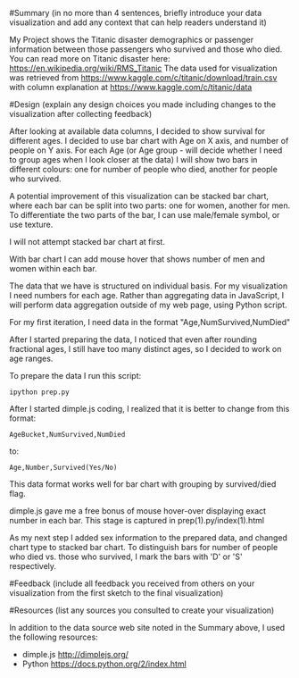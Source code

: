 #Summary
(in no more than 4 sentences, briefly introduce your data visualization and add any context that can help readers understand it)

My Project shows the Titanic disaster demographics or passenger information between those passengers who survived and those who died.
You can read more on Titanic disaster here: https://en.wikipedia.org/wiki/RMS_Titanic
The data used for visualization was retrieved from https://www.kaggle.com/c/titanic/download/train.csv
with column explanation at https://www.kaggle.com/c/titanic/data 


#Design
(explain any design choices you made including changes to the visualization after collecting feedback)

After looking at available data columns, I decided to show survival for different ages.
I decided to use bar chart with Age on X axis, and number of people on Y axis.
For each Age (or Age group - will decide whether I need to group ages when I look closer at the data)
I will show two bars in different colours: one for number of people who died, another for people who survived.

A potential improvement of this visualization can be stacked bar chart, where each bar can be split into two parts:
one for women, another for men. To differentiate the two parts of the bar, I can use male/female symbol,
or use texture.

I will not attempt stacked bar chart at first.

With bar chart I can add mouse hover that shows number of men and women within each bar.

The data that we have is structured on individual basis. For my visualization I need numbers for each age. 
Rather than aggregating data in JavaScript, I will perform data aggregation outside of my web page, using Python script.

For my first iteration, I need data in the format "Age,NumSurvived,NumDied"

After I started preparing the data, I noticed that even after rounding fractional ages, I still have too many distinct ages,
so I decided to work on age ranges.

To prepare the data I run this script:

    ipython prep.py

After I started dimple.js coding, I realized that it is better to change from this format:

    AgeBucket,NumSurvived,NumDied
to:

    Age,Number,Survived(Yes/No)

This data format works well for bar chart with grouping by survived/died flag.

dimple.js gave me a free bonus of mouse hover-over displaying exact number in each bar.
This stage is captured in prep(1).py/index(1).html
    
As my next step I added sex information to the prepared data, and changed chart type to stacked bar chart. 
To distinguish bars for number of people who died vs. those who survived, I mark the bars with 'D' or 'S' respectively.


#Feedback
(include all feedback you received from others on your visualization from the first sketch to the final visualization)


#Resources
(list any sources you consulted to create your visualization)

In addition to the data source web site noted in the Summary above, I used the following resources:

+ dimple.js   http://dimplejs.org/
+ Python      https://docs.python.org/2/index.html